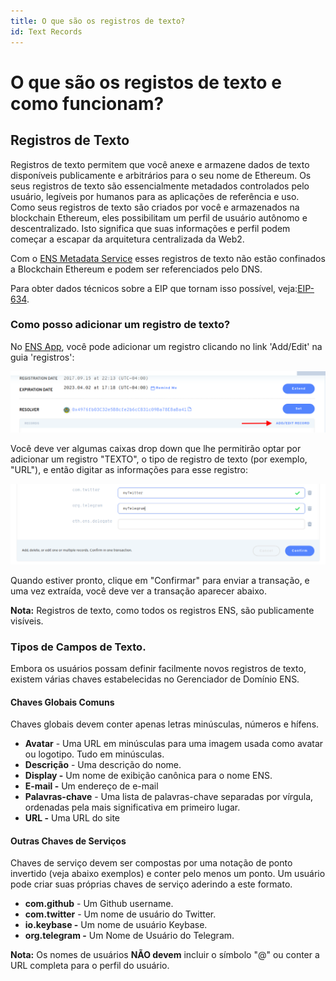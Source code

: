 ```yaml
---
title: O que são os registros de texto?
id: Text Records
---
```


# O que são os registos de texto e como funcionam?

## Registros de Texto

Registros de texto permitem que você anexe e armazene dados de texto disponíveis publicamente e arbitrários para o seu nome de Ethereum. Os seus registros de texto são essencialmente metadados controlados pelo usuário, legíveis por humanos para as aplicações de referência e uso. Como seus registros de texto são criados por você e armazenados na blockchain Ethereum, eles possibilitam um perfil de usuário autônomo e descentralizado. Isto significa que suas informações e perfil podem começar a escapar da arquitetura centralizada da Web2.

Com o [ENS Metadata Service](https://metadata.ens.domains/docs) esses registros de texto não estão confinados a Blockchain Ethereum e podem ser referenciados pelo DNS.

Para obter dados técnicos sobre a EIP que tornam isso possível, veja:[EIP-634](https://eips.ethereum.org/EIPS/eip-634).

### Como posso adicionar um registro de texto?

No [ENS App](https://app.ens.domains), você pode adicionar um registro clicando no link 'Add/Edit' na guia 'registros':

![Adicionar/Editar Registros](./img/text-records-1.png "Adicionar/Editar seus registros de texto.")

Você deve ver algumas caixas drop down que lhe permitirão optar por adicionar um registro "TEXTO", o tipo de registro de texto (por exemplo, "URL"), e então digitar as informações para esse registro:

![Adicione seu texto.](./img/text-records-2.png "Adicione seu texto nos campos.")

Quando estiver pronto, clique em "Confirmar" para enviar a transação, e uma vez extraída, você deve ver a transação aparecer abaixo.

**Nota:** Registros de texto, como todos os registros ENS, são publicamente visíveis.


### Tipos de Campos de Texto.

Embora os usuários possam definir facilmente novos registros de texto, existem várias chaves estabelecidas no Gerenciador de Domínio ENS.

#### Chaves Globais Comuns

Chaves globais devem conter apenas letras minúsculas, números e hífens.

* **Avatar** - Uma URL em minúsculas para uma imagem usada como avatar ou logotipo. Tudo em minúsculas.
* **Descrição** - Uma descrição do nome.
* **Display -** Um nome de exibição canônica para o nome ENS.
* **E-mail -** Um endereço de e-mail
* **Palavras-chave** - Uma lista de palavras-chave separadas por vírgula, ordenadas pela mais significativa em primeiro lugar.
* **URL -** Uma URL do site

#### Outras Chaves de Serviços

Chaves de serviço devem ser compostas por uma notação de ponto invertido (veja abaixo exemplos) e conter pelo menos um ponto. Um usuário pode criar suas próprias chaves de serviço aderindo a este formato.

* **com.github** - Um Github username.
* **com.twitter** - Um nome de usuário do Twitter.
* **io.keybase -** Um nome de usuário Keybase.
* **org.telegram -** Um Nome de Usuário do Telegram.


**Nota:** Os nomes de usuários **NÃO devem** incluir o símbolo "@" ou conter a URL completa para o perfil do usuário.

